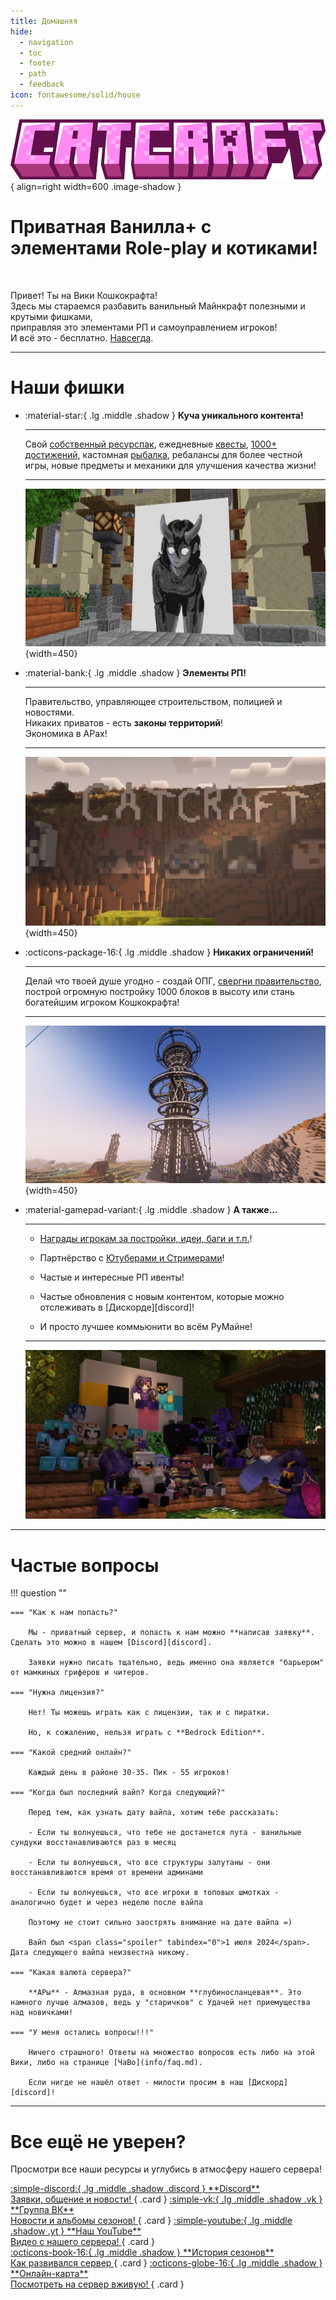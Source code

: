 ```yaml
---
title: Домашняя
hide:
  - navigation
  - toc
  - footer
  - path
  - feedback
icon: fontawesome/solid/house
---
```


![logo](../assets/logo.png){ align=right width=600 .image-shadow }

<h1 class="shadow margin-center"><span class="white">Приватная Ванилла<span class="gold">+</span> c элементами Role-play и котиками!</span></h1>

<br>

<p class="shadow margin-center bigger-text">Привет! Ты на Вики <span class="gold shadow bold">Кошкокрафта</span>! <br>
Здесь мы стараемся разбавить ванильный Майнкрафт полезными и крутыми фишками, <br>приправляя это элементами РП и самоуправлением игроков!<br>
И всё это - бесплатно. <u>Навсегда</u>.</p>

***

<h1 class="shadow">Наши фишки</h1>

<div class="grid cards" markdown>

-   :material-star:{ .lg .middle .shadow } <span class="shadow">__Куча уникального контента!__</span>

    ---

    Свой [собственный ресурспак](gameplay/unique/resourcepack.md), ежедневные [квесты](gameplay/unique/npc.md), [1000+ достижений](gameplay/unique/datapacks.md), кастомная [рыбалка](gameplay/unique/fishing/index.md), ребалансы для более честной игры, новые предметы и механики для улучшения качества жизни!

    ---

    ![ca](/assets/screenshots/art_skoroh.png){width=450}

-   :material-bank:{ .lg .middle .shadow } <span class="shadow">__Элементы РП!__</span>

    ---

    Правительство, управляющее строительством, полицией и новостями.  
    Никаких приватов - есть **законы территорий**!  
    Экономика в АРах!

    ---

    ![ca](/assets/screenshots/catcraft.jpg){width=450}

-   :octicons-package-16:{ .lg .middle .shadow } <span class="shadow">__Никаких ограничений!__</span>

    ---

    Делай что твоей душе угодно - создай ОПГ, [свергни правительство](server-history/5season/#14_-), построй огромную постройку 1000 блоков в высоту или стань богатейшим игроком Кошкокрафта!

    ---

    ![end](/assets/screenshots/tower.png){width=450}

</div>

<div class="grid cards" markdown>

- :material-gamepad-variant:{ .lg .middle .shadow } <span class="shadow">__А также...__</span>

    ---

    * [Награды игрокам за постройки, идеи, баги и т.п.](gameplay/rewards/list.md)!

    * Партнёрство с [Ютуберами и Стримерами](info/for_media.md)!

    * Частые и интересные РП ивенты!

    * Частые обновления с новым контентом, которые можно отслеживать в [Дискорде][discord]!

    * И просто лучшее коммьюнити во всём РуМайне!

    ---

    ![end](/assets/screenshots/players.jpg)

</div>

***


<h1 class="shadow">Частые вопросы</h1>


!!! question ""

    === "Как к нам попасть?"

        Мы - приватный сервер, и попасть к нам можно **написав заявку**. Сделать это можно в нашем [Discord][discord].

        Заявки нужно писать тщательно, ведь именно она является "барьером" от мамкиных гриферов и читеров.

    === "Нужна лицензия?"

        Нет! Ты можешь играть как с лицензии, так и с пиратки.

        Но, к сожалению, нельзя играть с **Bedrock Edition**.

    === "Какой средний онлайн?"

        Каждый день в районе 30-35. Пик - 55 игроков!

    === "Когда был последний вайп? Когда следующий?"

        Перед тем, как узнать дату вайпа, хотим тебе рассказать:
    
        - Если ты волнуешься, что тебе не достанется лута - ванильные сундуки восстанавливаются раз в месяц

        - Если ты волнуешься, что все структуры залутаны - они восстанавливаются время от времени админами

        - Если ты волнуешься, что все игроки в топовых шмотках - аналогично будет и через неделю после вайпа

        Поэтому не стоит сильно заострять внимание на дате вайпа =)

        Вайп был <span class="spoiler" tabindex="0">1 июля 2024</span>. Дата следующего вайпа неизвестна никому.

    === "Какая валюта сервера?"

        **АРы** - Алмазная руда, в основном **глубиносланцевая**. Это намного лучше алмазов, ведь у "старичков" с Удачей нет приемущества над новичками!

    === "У меня остались вопросы!!!"

        Ничего страшного! Ответы на множество вопросов есть либо на этой Вики, либо на странице [ЧаВо](info/faq.md).  
        
        Если нигде не нашёл ответ - милости просим в наш [Дискорд][discord]!

***

<h1 class="shadow">Все ещё не уверен?</h1>

Просмотри все наши ресурсы и углубись в атмосферу нашего сервера!

<div class="grid" markdown>

<a href="https://discord.gg/23XJyDGJaH" target="_blank">
:simple-discord:{ .lg .middle .shadow .discord } **Discord**<br>Заявки, общение и новости!
</a>
{ .card }

<a href="https://vk.com/catcraftmc" target="_blank">
:simple-vk:{ .lg .middle .shadow .vk } **Группа ВК**<br>Новости и альбомы сезонов!
</a>
{ .card }

<a href="https://www.youtube.com/watch?v=dQw4w9WgXcQ&pp=ygUXbmV2ZXIgZ29ubmEgZ2l2ZSB5b3UgdXA%3D" target="_blank">
:simple-youtube:{ .lg .middle .shadow .yt } **Наш YouTube**<br>Видео с нашего сервера!
</a>
{ .card }
</div>

<div class="grid" markdown>

<a href="./server-history/1season">
:octicons-book-16:{ .lg .middle .shadow } **История сезонов**<br>Как развивался сервер
</a>
{ .card }

<a href="https://www.youtube.com/watch?v=dQw4w9WgXcQ&pp=ygUXbmV2ZXIgZ29ubmEgZ2l2ZSB5b3UgdXA%3D" target="_blank">
:octicons-globe-16:{ .lg .middle .shadow } **Онлайн-карта**<br>Посмотреть на сервер вживую!
</a>
{ .card }


</div>

